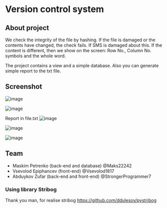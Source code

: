 # Version control system

## About project

We check the integrity of the file by hashing. If the file is damaged or the contents have changed, the check fails.
If SMS is damaged about this. If the content is different, then we show on the screen:
Row No., Column No. symbols and the whole word.

The project contains a view and a simple database. Also you can generate simple report to the txt file.

## Screenshot 
![image](https://github.com/StrongerProgrammer7/systemControlByHash/assets/71569051/f7c8086b-4fff-4335-9b9c-c86cbd9b02a8)

![image](https://github.com/StrongerProgrammer7/systemControlByHash/assets/71569051/3315e0d2-d047-4acc-97a6-aabe4915fdbb)

Report in file.txt
![image](https://github.com/StrongerProgrammer7/systemControlByHash/assets/71569051/a8ad1ad2-9059-4c94-afce-438084f7bab5)

![image](https://github.com/StrongerProgrammer7/systemControlByHash/assets/71569051/57c5a06e-f076-4675-aced-00221992d97a)


![image](https://github.com/StrongerProgrammer7/systemControlByHash/assets/71569051/1a85d40e-8eb9-4f87-a4db-b348d5474c10)

## Team

- Maskim Petrenko (back-end and database) @Maks22242
- Vsevolod Epiphancev (front-end) @Vsevolod1817
- Abduykov Zufar (back-end and front-end)  @StrongerProgrammer7

### Using library Stribog

Thank you man, for realise stribog
https://github.com/ddulesov/pystribog
